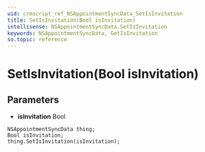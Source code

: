 ```yaml
---
uid: crmscript_ref_NSAppointmentSyncData_SetIsInvitation
title: SetIsInvitation(Bool isInvitation)
intellisense: NSAppointmentSyncData.SetIsInvitation
keywords: NSAppointmentSyncData, GetIsInvitation
so.topic: reference
---
```


# SetIsInvitation(Bool isInvitation)

## Parameters

* **isInvitation** Bool

```crmscript
NSAppointmentSyncData thing;
Bool isInvitation;
thing.SetIsInvitation(isInvitation);
```

